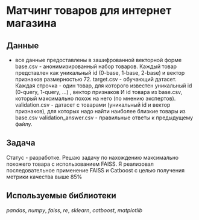 # Матчинг товаров для интернет магазина

## Данные

- все данные предоставлены в зашифрованной векторной форме
base.csv - анонимизированный набор товаров. Каждый товар представлен как уникальный id (0-base, 1-base, 2-base) и вектор признаков размерностью 72.
target.csv - обучающий датасет. Каждая строчка - один товар, для которого известен уникальный id (0-query, 1-query, …) , вектор признаков И id товара из base.csv, который максимально похож на него (по мнению экспертов).
validation.csv - датасет с товарами (уникальный id и вектор признаков), для которых надо найти наиболее близкие товары из base.csv
validation_answer.csv - правильные ответы к предыдущему файлу.

## Задача

Статус - разработке. Решаю задачу по нахождению максимально похожего товара с использованием FAISS. Я реализовал последовательное применение FAISS и Catboost с целью получения метрики качества выше 85%

## Используемые библиотеки
*pandas*, *numpy*, *faiss*, *re*, *sklearn*, *catboost*, *matplotlib*
